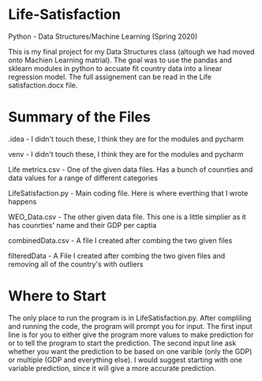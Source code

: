 # Life-Satisfaction
Python - Data Structures/Machine Learning (Spring 2020)

This is my final project for my Data Structures class (altough we had moved onto Machien Learning matrial). The goal was to use the pandas and sklearn modules in python to accuate fit country data into a linear regression model. The full assignement can be read in the Life satisfaction.docx file.

# Summary of the Files

.idea - I didn't touch these, I think they are for the modules and pycharm

venv - I didn't touch these, I think they are for the modules and pycharm

Life metrics.csv - One of the given data files. Has a bunch of counrties and data values for a range of different categories 

LifeSatisfaction.py - Main coding file. Here is where everthing that I wrote happens

WEO_Data.csv - The other given data file. This one is a little simplier as it has counrties' name and their GDP per captia 

combinedData.csv - A file I created after combing the two given files

filteredData - A File I created after combing the two given files and removing all of the country's with outliers

# Where to Start

The only place to run the program is in LifeSatisfaction.py. After compliling and running the code, the program will prompt you for input. The first input line is for you to either give the program more values to make prediction for or to tell the program to start the prediction. The second input line ask whether you want the prediction to be based on one varible (only the GDP) or multiple (GDP and everything else). I would suggest starting with one variable prediction, since it will give a more accurate prediction.
